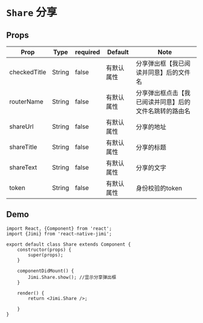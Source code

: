 <!--
 * @Descripttion: 
 * @version: 
 * @Author: xieruizhi
 * @Date: 2019-09-24 15:28:09
 * @LastEditors: xieruizhi
 * @LastEditTime: 2019-10-17 10:12:11
 -->

# `Share` 分享

## Props
| Prop | Type | required | Default | Note |
|---|---|---|---|---|
|checkedTitle|String|false | 有默认属性| 分享弹出框【我已阅读并同意】后的文件名|
|routerName|String|false | 有默认属性| 分享弹出框点击【我已阅读并同意】后的文件名跳转的路由名|
|shareUrl|String|false | 有默认属性| 分享的地址 |
|shareTitle |String|false | 有默认属性| 分享的标题 |
|shareText |String|false | 有默认属性| 分享的文字 |
|token |String|false | 有默认属性| 身份校验的token |
## Demo
```
import React, {Component} from 'react';
import {Jimi} from 'react-native-jimi';

export default class Share extends Component {
    constructor(props) {
        super(props);
    }

    componentDidMount() {
        Jimi.Share.show(); //显示分享弹出框
    }

    render() {
        return <Jimi.Share />;

    }
}

```
